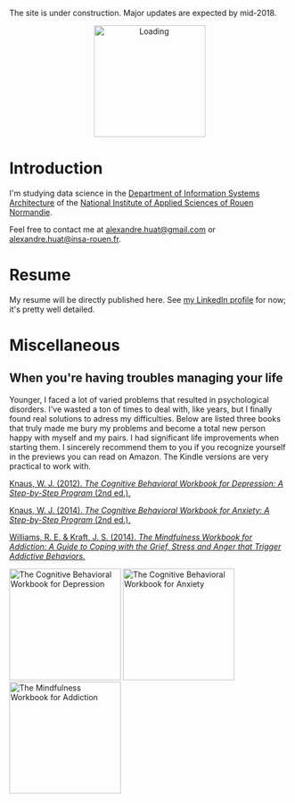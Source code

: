 The site is under construction. Major updates are expected by mid-2018.

<center><img alt="Loading" src="http://25.media.tumblr.com/tumblr_lritgdc4d61qlnzs9o1_500.gif" width="200"></center>

# Introduction

I'm studying data science in the [Department of Information Systems Architecture](http://asi.insa-rouen.fr/?language=en)
of the [National Institute of Applied Sciences of Rouen Normandie](http://www.insa-rouen.fr/accueil/index_html/view?set_language=en).

Feel free to contact me at <alexandre.huat@gmail.com> or <alexandre.huat@insa-rouen.fr>.

# Resume

My resume will be directly published here.
See [my LinkedIn profile](https://www.linkedin.com/in/alexandre-huat/?locale=en_US) for now; it's pretty well detailed.

# Miscellaneous

## When you're having troubles managing your life

Younger, I faced a lot of varied problems that resulted in psychological disorders. I've wasted a ton of times to deal with, like years, but I finally found real solutions to adress my difficulties. Below are listed three books that truly made me bury my problems and become a total new person happy with myself and my pairs. I had significant life improvements when starting them. I sincerely recommend them to you if you recognize yourself in the previews you can read on Amazon. The Kindle versions are very practical to work with.

[Knaus, W. J. (2012). *The Cognitive Behavioral Workbook for Depression: A Step-by-Step Program* (2nd ed.).](https://www.amazon.fr/Cognitive-Behavioral-Workbook-Depression-Step-ebook/dp/B0088NH2VG/ref=sr_1_sc_3?ie=UTF8&qid=1508869293&sr=8-3-spell&keywords=cognitive+behaviorral+workbook+for+depression)

[Knaus, W. J. (2014). *The Cognitive Behavioral Workbook for Anxiety: A Step-by-Step Program* (2nd ed.).](https://www.amazon.fr/Cognitive-Behavioral-Workbook-Anxiety-Step-ebook/dp/B00MQCLJJG/ref=pd_sim_351_1?_encoding=UTF8&psc=1&refRID=NS8NTSVE4869FE6FH67G)

[Williams, R. E. & Kraft, J. S. (2014). *The Mindfulness Workbook for Addiction: A Guide to Coping with the Grief, Stress and Anger that Trigger Addictive Behaviors.*](https://www.amazon.fr/Mindfulness-Workbook-Addiction-Addictive-Behaviors-ebook/dp/B008KZUHUK/ref=sr_1_1?s=digital-text&ie=UTF8&qid=1508869826&sr=1-1&keywords=the+mindfulness+workbook+for+addiction)

<div style="display: inline;">
<img alt="The Cognitive Behavioral Workbook for Depression" src="https://images-eu.ssl-images-amazon.com/images/I/51kYRFkkdyL.jpg" width="200"> <img alt="The Cognitive Behavioral Workbook for Anxiety" src="https://images-eu.ssl-images-amazon.com/images/I/51y8hx1RQuL.jpg" width="200"> <img alt="The Mindfulness Workbook for Addiction" src="https://images-eu.ssl-images-amazon.com/images/I/51SFzEuV3VL.jpg" width="200">
</div>
